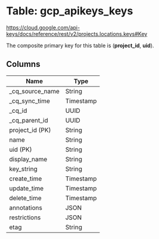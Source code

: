 # Table: gcp_apikeys_keys

https://cloud.google.com/api-keys/docs/reference/rest/v2/projects.locations.keys#Key

The composite primary key for this table is (**project_id**, **uid**).

## Columns

| Name          | Type          |
| ------------- | ------------- |
|_cq_source_name|String|
|_cq_sync_time|Timestamp|
|_cq_id|UUID|
|_cq_parent_id|UUID|
|project_id (PK)|String|
|name|String|
|uid (PK)|String|
|display_name|String|
|key_string|String|
|create_time|Timestamp|
|update_time|Timestamp|
|delete_time|Timestamp|
|annotations|JSON|
|restrictions|JSON|
|etag|String|